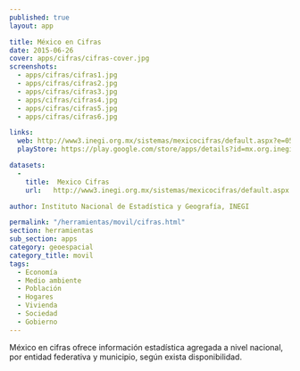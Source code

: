 ```yaml
---
published: true
layout: app

title: México en Cifras
date: 2015-06-26
cover: apps/cifras/cifras-cover.jpg
screenshots:
  - apps/cifras/cifras1.jpg
  - apps/cifras/cifras2.jpg
  - apps/cifras/cifras3.jpg
  - apps/cifras/cifras4.jpg
  - apps/cifras/cifras5.jpg
  - apps/cifras/cifras6.jpg

links:
  web: http://www3.inegi.org.mx/sistemas/mexicocifras/default.aspx?e=05
  playStore: https://play.google.com/store/apps/details?id=mx.org.inegi.MexicoCifras

datasets:
  -
    title:  Mexico Cifras
    url:   http://www3.inegi.org.mx/sistemas/mexicocifras/default.aspx

author: Instituto Nacional de Estadística y Geografía, INEGI

permalink: "/herramientas/movil/cifras.html"
section: herramientas
sub_section: apps
category: geoespacial
category_title: movil
tags:
  - Economía
  - Medio ambiente
  - Población
  - Hogares
  - Vivienda
  - Sociedad
  - Gobierno
---
```


México en cifras ofrece información estadística agregada a nivel nacional, por entidad federativa y municipio, según exista disponibilidad.
